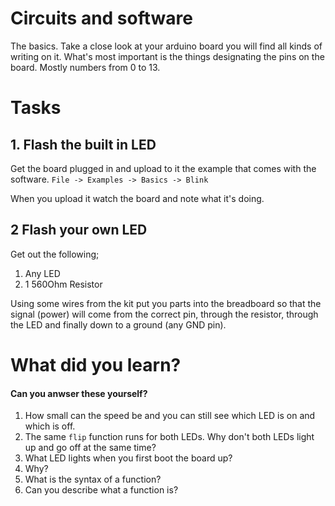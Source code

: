 # Circuits and software

The basics. Take a close look at your arduino board you will find all kinds of writing on it. What's most important is the things designating the pins on the board. Mostly numbers from 0 to 13.

# Tasks

## 1. Flash the built in LED

Get the board plugged in and upload to it the example that comes with the software. `File -> Examples -> Basics -> Blink`

When you upload it watch the board and note what it's doing.

## 2 Flash your own LED

Get out the following;

1. Any LED
2. 1 560Ohm Resistor

Using some wires from the kit put you parts into the breadboard so that the signal (power) will come from the correct pin, through the resistor, through the LED and finally down to a ground (any GND pin).

# What did you learn?
#### Can you anwser these yourself?

1. How small can the speed be and you can still see which LED is on and which is off.
1. The same `flip` function runs for both LEDs. Why don't both LEDs light up and go off at the same time?
1. What LED lights when you first boot the board up?
1. Why?
1. What is the syntax of a function?
1. Can you describe what a function is?
